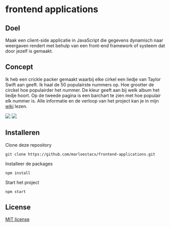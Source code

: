 # frontend applications

## Doel
Maak een client-side applicatie in JavaScript die gegevens dynamisch naar weergaven rendert met behulp van een front-end framework of systeem dat door jezelf is gemaakt.

## Concept
Ik heb een crickle packer gemaakt waarbij elke cirkel een liedje van Taylor Swift aan geeft. Ik haal de 50 populairste nummers op. Hoe grootter de circkel hoe populairder het nummer. De kleur geeft aan bij welk album het liedje hoort. Op de tweede pagina is een barchart te zien met hoe populair elk nummer is. Alle informatie en de verloop van het project kan je in mijn <a href="https://github.com/marloestacx/frontend-applications/wiki/Concept">wiki</a> lezen.


<img src="https://github.com/marloestacx/frontend-applications/wiki/Images/bubblechart.png">
<img src="https://github.com/marloestacx/frontend-applications/wiki/Images/barchart.png">


## Installeren
Clone deze repository
```
git clone https://github.com/marloestacx/frontend-applications.git
```

Installeer de packages
```
npm install
```

Start het project
```
npm start
```

## License

<a href="https://github.com/marloestacx/functional-programming/blob/main/LICENSE"> MIT license </a>


